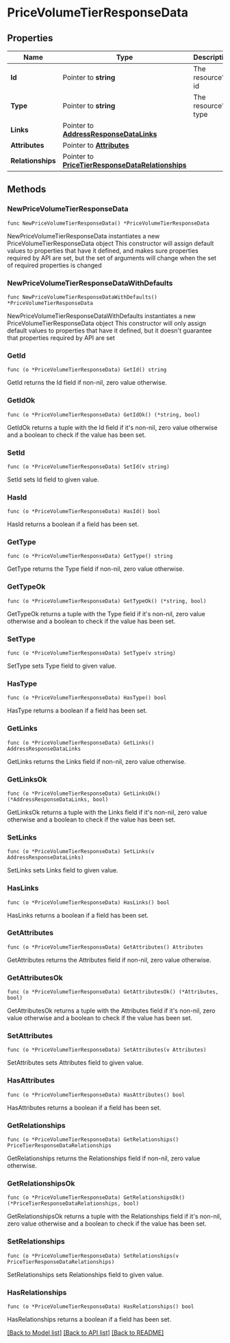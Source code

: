 # PriceVolumeTierResponseData

## Properties

Name | Type | Description | Notes
------------ | ------------- | ------------- | -------------
**Id** | Pointer to **string** | The resource&#39;s id | [optional] 
**Type** | Pointer to **string** | The resource&#39;s type | [optional] 
**Links** | Pointer to [**AddressResponseDataLinks**](AddressResponseDataLinks.md) |  | [optional] 
**Attributes** | Pointer to [**Attributes**](Attributes.md) |  | [optional] 
**Relationships** | Pointer to [**PriceTierResponseDataRelationships**](PriceTierResponseDataRelationships.md) |  | [optional] 

## Methods

### NewPriceVolumeTierResponseData

`func NewPriceVolumeTierResponseData() *PriceVolumeTierResponseData`

NewPriceVolumeTierResponseData instantiates a new PriceVolumeTierResponseData object
This constructor will assign default values to properties that have it defined,
and makes sure properties required by API are set, but the set of arguments
will change when the set of required properties is changed

### NewPriceVolumeTierResponseDataWithDefaults

`func NewPriceVolumeTierResponseDataWithDefaults() *PriceVolumeTierResponseData`

NewPriceVolumeTierResponseDataWithDefaults instantiates a new PriceVolumeTierResponseData object
This constructor will only assign default values to properties that have it defined,
but it doesn't guarantee that properties required by API are set

### GetId

`func (o *PriceVolumeTierResponseData) GetId() string`

GetId returns the Id field if non-nil, zero value otherwise.

### GetIdOk

`func (o *PriceVolumeTierResponseData) GetIdOk() (*string, bool)`

GetIdOk returns a tuple with the Id field if it's non-nil, zero value otherwise
and a boolean to check if the value has been set.

### SetId

`func (o *PriceVolumeTierResponseData) SetId(v string)`

SetId sets Id field to given value.

### HasId

`func (o *PriceVolumeTierResponseData) HasId() bool`

HasId returns a boolean if a field has been set.

### GetType

`func (o *PriceVolumeTierResponseData) GetType() string`

GetType returns the Type field if non-nil, zero value otherwise.

### GetTypeOk

`func (o *PriceVolumeTierResponseData) GetTypeOk() (*string, bool)`

GetTypeOk returns a tuple with the Type field if it's non-nil, zero value otherwise
and a boolean to check if the value has been set.

### SetType

`func (o *PriceVolumeTierResponseData) SetType(v string)`

SetType sets Type field to given value.

### HasType

`func (o *PriceVolumeTierResponseData) HasType() bool`

HasType returns a boolean if a field has been set.

### GetLinks

`func (o *PriceVolumeTierResponseData) GetLinks() AddressResponseDataLinks`

GetLinks returns the Links field if non-nil, zero value otherwise.

### GetLinksOk

`func (o *PriceVolumeTierResponseData) GetLinksOk() (*AddressResponseDataLinks, bool)`

GetLinksOk returns a tuple with the Links field if it's non-nil, zero value otherwise
and a boolean to check if the value has been set.

### SetLinks

`func (o *PriceVolumeTierResponseData) SetLinks(v AddressResponseDataLinks)`

SetLinks sets Links field to given value.

### HasLinks

`func (o *PriceVolumeTierResponseData) HasLinks() bool`

HasLinks returns a boolean if a field has been set.

### GetAttributes

`func (o *PriceVolumeTierResponseData) GetAttributes() Attributes`

GetAttributes returns the Attributes field if non-nil, zero value otherwise.

### GetAttributesOk

`func (o *PriceVolumeTierResponseData) GetAttributesOk() (*Attributes, bool)`

GetAttributesOk returns a tuple with the Attributes field if it's non-nil, zero value otherwise
and a boolean to check if the value has been set.

### SetAttributes

`func (o *PriceVolumeTierResponseData) SetAttributes(v Attributes)`

SetAttributes sets Attributes field to given value.

### HasAttributes

`func (o *PriceVolumeTierResponseData) HasAttributes() bool`

HasAttributes returns a boolean if a field has been set.

### GetRelationships

`func (o *PriceVolumeTierResponseData) GetRelationships() PriceTierResponseDataRelationships`

GetRelationships returns the Relationships field if non-nil, zero value otherwise.

### GetRelationshipsOk

`func (o *PriceVolumeTierResponseData) GetRelationshipsOk() (*PriceTierResponseDataRelationships, bool)`

GetRelationshipsOk returns a tuple with the Relationships field if it's non-nil, zero value otherwise
and a boolean to check if the value has been set.

### SetRelationships

`func (o *PriceVolumeTierResponseData) SetRelationships(v PriceTierResponseDataRelationships)`

SetRelationships sets Relationships field to given value.

### HasRelationships

`func (o *PriceVolumeTierResponseData) HasRelationships() bool`

HasRelationships returns a boolean if a field has been set.


[[Back to Model list]](../README.md#documentation-for-models) [[Back to API list]](../README.md#documentation-for-api-endpoints) [[Back to README]](../README.md)


